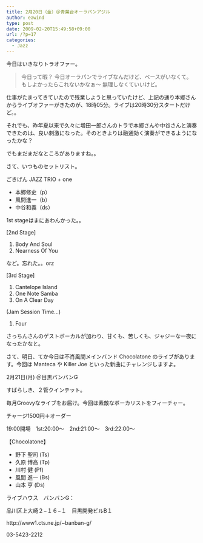```yaml
---
title: 2月20日（金）＠青葉台オーラパンアジル
author: eawind
type: post
date: 2009-02-20T15:49:58+09:00
url: /?p=17
categories:
  - Jazz
---
```

今日はいきなりトラオファー。

> 今日って暇？
> 今日オーラパンでライブなんだけど、ベースがいなくて。
> もしよかったらこれないかなぁ〜
> 無理しなくていいけど。

仕事がたまってきていたので残業しようと思っていたけど、上記の通り本郷さんからライブオファーがきたのが、18時05分。ライブは20時30分スタートだけど。。

それでも、昨年夏以来で久々に増田一郎さんのトラで本郷さんや中谷さんと演奏できたのは、良い刺激になった。そのときよりは融通効く演奏ができるようになったかな？

でもまだまだなところがありますね。。

さて、いつものセットリスト。

ごきげん JAZZ TRIO + one

* 本郷修史（p）
* 風間進一（b）
* 中谷和義（ds）

1st stageはまにあわんかった。。

[2nd Stage]

1. Body And Soul
2. Nearness Of You

など。忘れた。。orz

[3rd Stage]

1. Cantelope Island
2. One Note Samba
3. On A Clear Day

(Jam Session Time…)

1. Four

さっちんさんのゲストボーカルが加わり、甘くも、苦しくも、ジャジーな一夜になったかなと。

さて、明日、てか今日は不肖風間メインバンド Chocolatone のライブがあります。今回は Manteca や Killer Joe といった新曲にチャレンジしますよ。

2月21日(月) ＠目黒バンバンG

すばらしき、２管クインテット。


毎月Groovyなライブをお届け。今回は素敵なボーカリストをフィーチャー。

チャージ1500円＋オーダー


19:00開場　1st:20:00〜　2nd:21:00〜　3rd:22:00〜

【Chocolatone】

* 野下 聖司 (Ts)
* 久原 博高 (Tp)
* 川村 健 (Pf)
* 風間 進一 (Bs)
* 山本 亨 (Ds)

ライブハウス　バンバンG：

品川区上大崎２−１６−１　目黒開発ビルB１

http://<wbr>www1.c<wbr>ts.ne.<wbr>jp/~ba<wbr>nban-g<wbr>/

03-5423-2212
